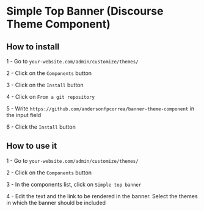 # Simple Top Banner (Discourse Theme Component)

## How to install

1 - Go to `your-website.com/admin/customize/themes/`

2 - Click on the `Components` button

3 - Click on the `Install` button

4 - Click on `From a git repository`

5 - Write `https://github.com/andersonfpcorrea/banner-theme-component` in the input field

6 - Click the `Install` button

## How to use it

1 - Go to `your-website.com/admin/customize/themes/`

2 - Click on the `Components` button

3 - In the components list, click on `Simple top banner`

4 - Edit the text and the link to be rendered in the banner. Select the themes in which the banner should be included
